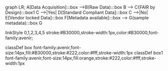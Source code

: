 graph LR;
    A[Data Acquisition]:::box -->B(Raw Data):::box
    B --> C{FAIR by Design}:::box1
    C -->|Yes| D[Standard Compliant Data]:::box
    C -->|No| E[Vendor locked Data]:::box
    F[Metadata available]:::box --> G(sample metadata):::box
    G

linkStyle 0,1,2,3,4,5 stroke:#B30000,stroke-width:1px,color:#B30000,font-family:avenir;

classDef box font-family:avenir,font-size:14px,fill:#B30000,stroke:#222,color:#fff,stroke-width:1px
classDef box1 font-family:avenir,font-size:14px,fill:orange,stroke:#222,color:#fff,stroke-width:1px
